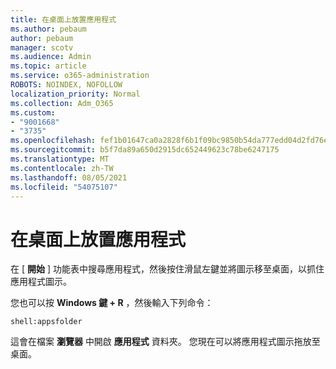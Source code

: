 ```yaml
---
title: 在桌面上放置應用程式
ms.author: pebaum
author: pebaum
manager: scotv
ms.audience: Admin
ms.topic: article
ms.service: o365-administration
ROBOTS: NOINDEX, NOFOLLOW
localization_priority: Normal
ms.collection: Adm_O365
ms.custom:
- "9001668"
- "3735"
ms.openlocfilehash: fef1b01647ca0a2828f6b1f09bc9850b54da777edd04d2fd76e6c79579fbefcc
ms.sourcegitcommit: b5f7da89a650d2915dc652449623c78be6247175
ms.translationtype: MT
ms.contentlocale: zh-TW
ms.lasthandoff: 08/05/2021
ms.locfileid: "54075107"
---
```

# <a name="put-apps-on-the-desktop"></a>在桌面上放置應用程式

在 [ **開始** ] 功能表中搜尋應用程式，然後按住滑鼠左鍵並將圖示移至桌面，以抓住應用程式圖示。

您也可以按 **Windows 鍵 + R** ，然後輸入下列命令：

`shell:appsfolder`

這會在檔案 **瀏覽器** 中開啟 **應用程式** 資料夾。 您現在可以將應用程式圖示拖放至桌面。
